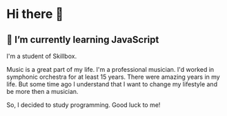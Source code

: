 # Hi there 👋
## 🌱 I’m currently learning JavaScript
I'm a student of Skillbox.

Music is a great part of my life. I'm a professional musician.
I'd worked in symphonic orchestra for at least 15 years. There were amazing years in my life.
But some time ago I understand that I want to change my lifestyle and be more then a musician.

So, I decided to study programming. Good luck to me!

<!--
**andrew-front-end/andrew-front-end** is a ✨ _special_ ✨ repository because its `README.md` (this file) appears on your GitHub profile.

Here are some ideas to get you started:

- 🔭 I’m currently working on ...
- 🌱 I’m currently learning ...
- 👯 I’m looking to collaborate on ...
- 🤔 I’m looking for help with ...
- 💬 Ask me about ...
- 📫 How to reach me: ...
- 😄 Pronouns: ...
- ⚡ Fun fact: ...
-->
